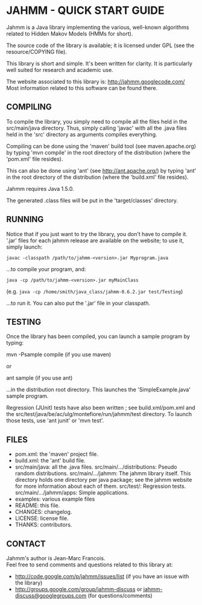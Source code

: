 JAHMM   -   QUICK START GUIDE
=============================


Jahmm is a Java library implementing the various, well-known algorithms
related to Hidden Makov Models (HMMs for short).

The source code of the library is available; it is licensed under GPL
(see the resource/COPYING file).

This library is short and simple.  It's been written for clarity.  It
is particularly well suited for research and academic use.

The website associated to this library is:
http://jahmm.googlecode.com/
Most information related to this software can be found there.



COMPILING
---------

To compile the library, you simply need to compile all the files held
in the src/main/java directory.  Thus, simply calling 'javac' with all the
.java files held in the 'src' directory as arguments compiles everything.

Compiling can be done using the 'maven' build tool (see maven.apache.org) by
typing 'mvn compile' in the root directory of the distribution (where the
'pom.xml' file resides).

This can also be done using 'ant' (see http://ant.apache.org/) by
typing 'ant' in the root directory of the distribution (where the 'build.xml'
file resides).

Jahmm requires Java 1.5.0.

The generated .class files will be put in the 'target/classes' directory.



RUNNING
-------

Notice that if you just want to try the library, you don't have to
compile it.  '.jar' files for each jahmm release are available on the
website; to use it, simply launch:
```
javac -classpath /path/to/jahmm-<version>.jar Myprogram.java
```
...to compile your program, and:
```
java -cp /path/to/jahmm-<version>.jar myMainClass
```
(e.g. `java -cp /home/smith/java_class/jahmm-0.6.2.jar test/Testing`)

...to run it.
You can also put the '.jar' file in your classpath.



TESTING
-------

Once the library has been compiled, you can launch a sample program by typing:

mvn -Psample compile
(if you use maven)

or

ant sample
(if you use ant)

...in the distribution root directory.  This launches the 'SimpleExample.java'
sample program.

Regression (JUnit) tests have also been written ; see build.xml/pom.xml and the 
src/test/java/be/ac/ulg/montefiore/run/jahmm/test directory.  To launch those tests,
use 'ant junit' or 'mvn test'.


FILES
-----

- pom.xml: the 'maven' project file.
- build.xml: the 'ant' build file.
- src/main/java:       all the .java files.
  src/main/.../distributions: Pseudo random distributions.
  src/main/.../jahmm: The jahmm library itself.  This directory holds one
             directory per java package; see the jahmm website for
             more information about each of them.
  src/test/: Regression tests.
  src/main/.../jahmm/apps: Simple applications.
- examples: various example files
- README: this file.
- CHANGES: changelog.
- LICENSE: license file.
- THANKS: contributors.


CONTACT
-------

Jahmm's author is Jean-Marc Francois.  
Feel free to send comments and questions related to this library at:
- http://code.google.com/p/jahmm/issues/list (if you have an issue with the library)
- http://groups.google.com/group/jahmm-discuss or jahmm-discuss@googlegroups.com
  (for questions/comments)
